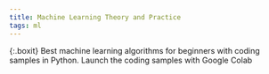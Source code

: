 ```yaml
---
title: Machine Learning Theory and Practice
tags: ml
---
```


{:.boxit}
Best machine learning algorithms for beginners with coding samples in Python. Launch the coding samples with Google Colab

